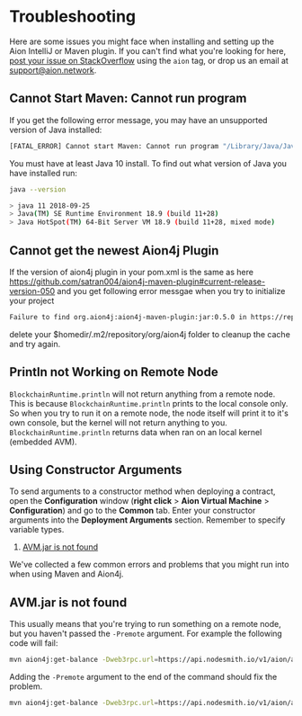 # Troubleshooting

Here are some issues you might face when installing and setting up the Aion IntelliJ or Maven plugin. If you can't find what you're looking for here, [post your issue on StackOverflow](https://stackoverflow.com/search?q=aion) using the `aion` tag, or drop us an email at [support@aion.network](mailto:support@aion.network).

## Cannot Start Maven: Cannot run program

If you get the following error message, you may have an unsupported version of Java installed:

```bash
[FATAL_ERROR] Cannot start Maven: Cannot run program "/Library/Java/JavaVirtualMachines/1.6.0.jdk/Contents/Home/bin/java" (in directory "/private/var/folders/78/srvycpg54732ptgzj7qcvqh00000gn/T/archetypetmp"): error=2, No such file or directory
```

You must have at least Java 10 install. To find out what version of Java you have installed run:

```bash
java --version

> java 11 2018-09-25
> Java(TM) SE Runtime Environment 18.9 (build 11+28)
> Java HotSpot(TM) 64-Bit Server VM 18.9 (build 11+28, mixed mode)
```

## Cannot get the newest Aion4j Plugin
If the version of aion4j plugin in your pom.xml is the same as here https://github.com/satran004/aion4j-maven-plugin#current-release-version-050 and you get following error messgae when you try to initialize your project
```bash
Failure to find org.aion4j:aion4j-maven-plugin:jar:0.5.0 in https://repo.maven.apache.org/maven2 
```

delete your $homedir/.m2/repository/org/aion4j folder to cleanup the cache and try again.

## Println not Working on Remote Node

`BlockchainRuntime.println` will not return anything from a remote node. This is because `BlockchainRuntime.println` prints to the local console only. So when you try to run it on a remote node, the node itself will print it to it's own console, but the kernel will not return anything to you. `BlockchainRuntime.println` returns data when ran on an local kernel (embedded AVM).

## Using Constructor Arguments

To send arguments to a constructor method when deploying a contract, open the **Configuration** window (**right click** > **Aion Virtual Machine** > **Configuration**) and go to the **Common** tab. Enter your constructor arguments into the **Deployment Arguments** section. Remember to specify variable types.

1. [AVM.jar is not found](#avmjar-is-not-found)

We've collected a few common errors and problems that you might run into when using Maven and Aion4j.

## AVM.jar is not found

This usually means that you're trying to run something on a remote node, but you haven't passed the `-Premote` argument. For example the following code will fail:

```bash
mvn aion4j:get-balance -Dweb3rpc.url=https://api.nodesmith.io/v1/aion/avmtestnet/jsonrpc?apiKey=AABBCCDDEEFF112233445566 -Daccount=0xaabbccddeeff112233445566a1b2c3d4e5f6
```

Adding the `-Premote` argument to the end of the command should fix the problem.

```bash
mvn aion4j:get-balance -Dweb3rpc.url=https://api.nodesmith.io/v1/aion/avmtestnet/jsonrpc?apiKey=AABBCCDDEEFF112233445566 -Daccount=0xaabbccddeeff112233445566a1b2c3d4e5f6 -Premote
```
